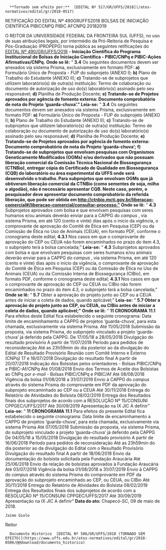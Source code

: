       **Tornado sem efeito por:**  [EDITAL Nº 517/GR/UFFS/2018](/atos-normativos/edital/gr/2018-0517) 

   RETIFICAÇÃO DO EDITAL Nº 490GRUFFS2018 BOLSAS DE INICIAÇÃO CIENTÍFICA PIBICCNPQ PIBIC AFCNPQ 20182019  

 O REITOR DA UNIVERSIDADE FEDERAL DA FRONTEIRA SUL (UFFS), no uso de suas atribuições legais, por intermédio da Pró-Reitoria de Pesquisa e Pós-Graduação (PROPEPG) torna pública as seguintes retificações do [EDITAL Nº 490/GR/UFFS/2018](https://www.uffs.edu.br/atos-normativos/edital/gr/2018-0490)  **- Iniciação Científica do Programa Institucional de Bolsas de Iniciação Científica - PIBIC/CNPq e PIBIC-Ações Afirmativas/CNPq.**    **Onde se lê:**  “ **3.4** Os seguintes documentos devem ser anexados via sistema Prisma, exclusivamente em formato PDF: **a)** Formulário Único de Proposta - FUP do subprojeto (ANEXO I); **b)** Plano de Trabalho do Estudante (ANEXO II); **c)** Tratando-se de subprojetos que utilizem laboratório(s) de outra(s) instituição: Termo de colaboração ou documento de autorização de uso do(s) laboratório(s) assinado pelo seu responsável; **d)** Planilha de Produção Docente; **e) Tratando-se de Projetos aprovados por agência de fomento externa: Documento comprobatório de nota do Projeto ‘guarda-chuva’.”**    **Leia-se:**  “ **3.4** Os seguintes documentos devem ser anexados via sistema Prisma, exclusivamente em formato PDF: **a)** Formulário Único de Proposta - FUP do subprojeto (ANEXO I); **b)** Plano de Trabalho do Estudante (ANEXO II); **c)** Tratando-se de subprojetos que utilizem laboratório(s) de outra(s) instituição: Termo de colaboração ou documento de autorização de uso do(s) laboratório(s) assinado pelo seu responsável; **d)** Planilha de Produção Docente; **e) Tratando-se de Projetos aprovados por agência de fomento externa: Documento comprobatório de nota do Projeto ‘guarda-chuva’;**  **f) Tratando-se de subprojetos que envolvam pesquisas com Organismos Geneticamente Modificados (OGMs) e/ou derivados que não possuam liberação comercial da Comissão Técnica Nacional de Biossegurança (CTNBio), entregar cópia do Certificado de Qualidade em Biossegurança (CQB) do laboratório ou área experimental da UFFS onde será desenvolvido o trabalho. Para subprojetos que envolvam OGMs que já obtiveram liberação comercial da CTNBio (como sementes de soja, milho e algodão), não é necessário apresentar CQB. Neste caso, porém, o pesquisador deve apresentar documento comprobatório da referida liberação, que pode ser obtida em http://ctnbio.mcti.gov.br/liberacao-comercial#/liberacao-comercial/consultar-processo.”**    **Onde se lê:**  “ **4.3** Subprojetos aprovados com bolsa e que envolvam pesquisas com seres humanos e/ou animais deverão enviar para a CAPPG do *campus* , via sistema Prisma, em até 120 (cento e vinte) dias após o início da vigência, o comprovante de aprovação do Comitê de Ética em Pesquisa (CEP) ou da Comissão de Ética no Uso de Animais (CEUA), em formato PDF, conforme o cronograma deste edital; **4.3.1** Nos casos em que o comprovante de aprovação do CEP ou CEUA não forem encaminhados no prazo do item 4.3, o subprojeto terá a bolsa cancelada;”   **Leia-se:**  “ **4.3** Subprojetos aprovados com bolsa e que envolvam pesquisas com seres humanos e/ou animais deverão enviar para a CAPPG do *campus* , via sistema Prisma, em até 120 (cento e vinte) dias após o início da vigência, o comprovante de aprovação do Comitê de Ética em Pesquisa (CEP) ou da Comissão de Ética no Uso de Animais (CEUA) ou da Comissão Interna de Biossegurança (CIBio), em formato PDF, conforme o cronograma deste edital; **4.3.1** Nos casos em que o comprovante de aprovação do CEP ou CEUA ou CIBio não forem encaminhados no prazo do item 4.3, o subprojeto terá a bolsa cancelada;”   **Onde se lê:**  “ **5.7** Obter a aprovação do projeto junto ao CEP ou a CEUA antes de iniciar a coleta de dados, quando aplicável;”   **Leia-se:**  “ **5.7 Obter a aprovação do projeto junto ao CEP, ou CEUA, ou CIBio antes de iniciar a coleta de dados, quando aplicável;”**    **Onde se lê:**  “ **11 CRONOGRAMA**  **11.1** Para efeitos deste Edital fica estabelecido o seguinte cronograma:     Data limite de encaminhamento a CAPPG de projetos ‘guarda-chuva’, para esta chamada, exclusivamente via sistema Prisma.   Até 11/05/2018     Submissão da proposta, via sistema Prisma, do subprojeto vinculado a projeto ‘guarda-chuva’ já deferido pela CAPPG.   De 17/05/18 a 28/05/2018     Divulgação do resultado provisório   A partir de 11/07/2018     Período para pedidos de reconsideração   Até as 23h59min do dia posterior ao da divulgação do Edital de Resultado Provisório     Reunião com Comitê Interno e Externo (CNPq)   17 e 18/07/2018     Divulgação do resultado final   A partir de 20/07/2018     Indicação dos Bolsistas pelos orientadores - Bolsas PIBIC/CNPq e PIBIC-Af/CNPq   Até 01/08/2018     Envio dos Termos de Aceite dos Bolsistas ao CNPq por *e-mail* - Bolsas PIBIC/CNPq e PIBIC/Af   Até 08/08/2018     Vigência da bolsa   01/08/2018 a 31/07/2019     Envio à CAPPG do *campus* através do sistema Prisma do comprovante em PDF da aprovação do subprojeto encaminhado ao CEP ou a CEUA   Até 30/11/2018     Entrega do Relatório de Atividades do Bolsista   08/02/2019     Entrega dos Resultados finais dos subprojetos de acordo com a RESOLUÇÃO Nº 15/CONSUNI CPPGEC/UFFS/2017   Até 30/09/2019     Apresentação na IX JIC   A definir”       **Leia-se:**  “ **11 CRONOGRAMA**  **11.1** Para efeitos do presente Edital fica estabelecido o seguinte cronograma:     Data limite de encaminhamento a CAPPG de projetos ‘guarda-chuva’, para esta chamada, exclusivamente via sistema Prisma   Até 07/05/2018     Submissão da proposta, via sistema Prisma, do subprojeto vinculado a projeto ‘guarda-chuva’ já deferido pela CAPPG   De 04/05/18 a 15/05/2018     Divulgação do resultado provisório   A partir de 16/06/2018     Período para pedidos de reconsideração   Até as 23h59min do dia posterior ao da divulgação do Edital com o Resultado Provisório     Divulgação do resultado final   A partir de 18/06/2018     Envio da documentação do bolsista solicitada pela Fundação Araucária   Até 25/06/2018     Envio da relação de bolsistas aprovados à Fundação Araucária   Até 03/07/2018     Vigência da bolsa   01/08/2018 a 31/07/2019     Envio à CAPPG do *campus* através do sistema Prisma do comprovante em PDF da aprovação do subprojeto encaminhado ao CEP, ou CEUA, ou CIBio   Até 30/11/2018     Entrega do Relatório de Atividades do Bolsista   08/02/2019     Entrega dos Resultados finais dos subprojetos de acordo com a RESOLUÇÃO Nº 15/CONSUNI CPPGEC/UFFS/2017   Até 30/09/2019     Apresentação na IX JIC   A definir”          **Data do ato:** Chapecó-SC, 09 de maio de 2018.   
 

    Jaime Giolo   
 Reitor 

      Documento Histórico  [EDITAL Nº 506/GR/UFFS/2018 (TORNADO SEM EFEITO)](https://www.uffs.edu.br/atos-normativos/edital/gr/2018-0506/@@download/documento_historico)     
      